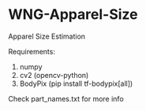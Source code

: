 # WNG-Apparel-Size
Apparel Size Estimation

Requirements:
1. numpy
2. cv2 (opencv-python)
3. BodyPix (pip install tf-bodypix[all])

Check part_names.txt for more info


